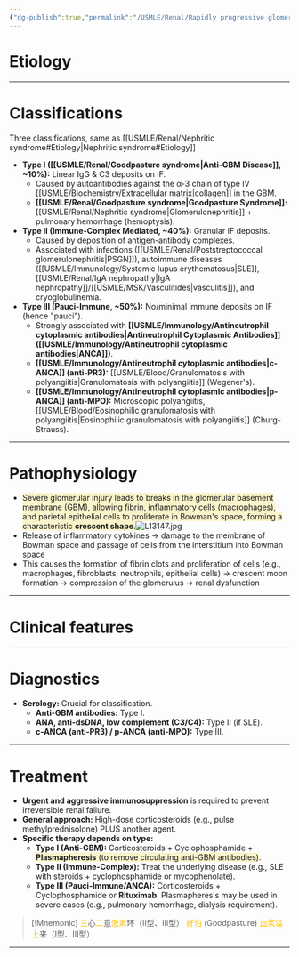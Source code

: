 ```yaml
---
{"dg-publish":true,"permalink":"/USMLE/Renal/Rapidly progressive glomerulonephritis/"}
---
```


# Etiology

---
# Classifications
Three classifications, same as [[USMLE/Renal/Nephritic syndrome#Etiology\|Nephritic syndrome#Etiology]]
- **Type I ([[USMLE/Renal/Goodpasture syndrome\|Anti-GBM Disease]], ~10%):** Linear IgG & C3 deposits on IF.
	- Caused by autoantibodies against the α-3 chain of type IV [[USMLE/Biochemistry/Extracellular matrix\|collagen]] in the GBM.
	- **[[USMLE/Renal/Goodpasture syndrome\|Goodpasture Syndrome]]:** [[USMLE/Renal/Nephritic syndrome\|Glomerulonephritis]] + pulmonary hemorrhage (hemoptysis).
- **Type II (Immune-Complex Mediated, ~40%):** Granular IF deposits.
	- Caused by deposition of antigen-antibody complexes.
	- Associated with infections ([[USMLE/Renal/Poststreptococcal glomerulonephritis\|PSGN]]), autoimmune diseases ([[USMLE/Immunology/Systemic lupus erythematosus\|SLE]], [[USMLE/Renal/IgA nephropathy\|IgA nephropathy]]/[[USMLE/MSK/Vasculitides\|vasculitis]]), and cryoglobulinemia.
- **Type III (Pauci-Immune, ~50%):** No/minimal immune deposits on IF (hence "pauci").
	- Strongly associated with **[[USMLE/Immunology/Antineutrophil cytoplasmic antibodies\|Antineutrophil Cytoplasmic Antibodies]] ([[USMLE/Immunology/Antineutrophil cytoplasmic antibodies\|ANCA]])**.
	- **[[USMLE/Immunology/Antineutrophil cytoplasmic antibodies\|c-ANCA]] (anti-PR3):** [[USMLE/Blood/Granulomatosis with polyangiitis\|Granulomatosis with polyangiitis]] (Wegener's).
	- **[[USMLE/Immunology/Antineutrophil cytoplasmic antibodies\|p-ANCA]] (anti-MPO):** Microscopic polyangiitis, [[USMLE/Blood/Eosinophilic granulomatosis with polyangiitis\|Eosinophilic granulomatosis with polyangiitis]] (Churg-Strauss).

---
# Pathophysiology
- <span style="background:rgba(240, 200, 0, 0.2)">Severe glomerular injury leads to breaks in the glomerular basement membrane (GBM), allowing fibrin, inflammatory cells (macrophages), and parietal epithelial cells to proliferate in Bowman's space, forming a characteristic **crescent shape**.</span>![L13147.jpg](/img/user/appendix/L13147.jpg)
- Release of inflammatory cytokines → damage to the membrane of Bowman space and passage of cells from the interstitium into Bowman space
- This causes the formation of fibrin clots and proliferation of cells (e.g., macrophages, fibroblasts, neutrophils, epithelial cells) → crescent moon formation → compression of the glomerulus → renal dysfunction

---
# Clinical features


---
# Diagnostics
- **Serology:** Crucial for classification.
	- **Anti-GBM antibodies:** Type I.
	- **ANA, anti-dsDNA, low complement (C3/C4):** Type II (if SLE).
	- **c-ANCA (anti-PR3) / p-ANCA (anti-MPO):** Type III.

---
# Treatment
- **Urgent and aggressive immunosuppression** is required to prevent irreversible renal failure.
- **General approach:** High-dose corticosteroids (e.g., pulse methylprednisolone) PLUS another agent.
- **Specific therapy depends on type:**
	- **Type I (Anti-GBM):** Corticosteroids + Cyclophosphamide + <span style="background:rgba(240, 200, 0, 0.2)">**Plasmapheresis** (to remove circulating anti-GBM antibodies)</span>.
	- **Type II (Immune-Complex):** Treat the underlying disease (e.g., SLE with steroids + cyclophosphamide or mycophenolate).
	- **Type III (Pauci-Immune/ANCA):** Corticosteroids + Cyclophosphamide or **Rituximab**. Plasmapheresis may be used in severe cases (e.g., pulmonary hemorrhage, dialysis requirement).

>[!Mnemonic] 
><font color="#ffc000">三</font>心<font color="#ffc000">二</font>意<font color="#ffc000">激素</font>环（II型、III型）
><font color="#ffc000">好怕</font> (Goodpasture) <font color="#ffc000">血浆溢上</font>来（I型、III型）


---

